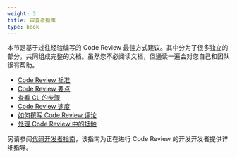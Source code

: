 ```yaml
---
weight: 3
title: 审查者指南
type: book
---
```


本节是基于过往经验编写的 Code Review 最佳方式建议。其中分为了很多独立的部分，共同组成完整的文档。虽然您不必阅读文档，但通读一遍会对您自己和团队很有帮助。

- [Code Review 标准](standard)
- [Code Review 要点](looking-for)
- [查看 CL 的步骤](navigate)
- [Code Review 速度](speed)
- [如何撰写 Code Review 评论](comments)
- [处理 Code Review 中的抵触](pushback)

另请参阅[代码开发者指南](../developer/)，该指南为正在进行 Code Review 的开发开发者提供详细指导。